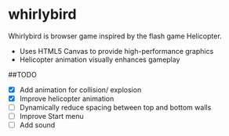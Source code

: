 # whirlybird  
Whirlybird is browser game inspired by the flash game Helicopter.

- Uses HTML5 Canvas to provide high-performance graphics
- Helicopter animation visually enhances gameplay

##TODO
- [X] Add animation for collision/ explosion
- [X] Improve helicopter animation
- [ ] Dynamically reduce spacing between top and bottom walls
- [ ] Improve Start menu
- [ ] Add sound
